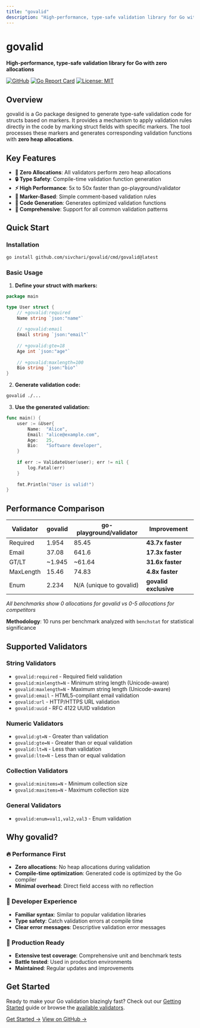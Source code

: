 ```yaml
---
title: "govalid"
description: "High-performance, type-safe validation library for Go with zero allocations"
---
```


# govalid

**High-performance, type-safe validation library for Go with zero allocations**

[![GitHub](https://img.shields.io/badge/GitHub-sivchari/govalid-blue?logo=github)](https://github.com/sivchari/govalid)
[![Go Report Card](https://goreportcard.com/badge/github.com/sivchari/govalid)](https://goreportcard.com/report/github.com/sivchari/govalid)
[![License: MIT](https://img.shields.io/badge/License-MIT-yellow.svg)](https://opensource.org/licenses/MIT)

## Overview

govalid is a Go package designed to generate type-safe validation code for structs based on markers. It provides a mechanism to apply validation rules directly in the code by marking struct fields with specific markers. The tool processes these markers and generates corresponding validation functions with **zero heap allocations**.

## Key Features

- **🚀 Zero Allocations**: All validators perform zero heap allocations
- **🔒 Type Safety**: Compile-time validation function generation
- **⚡ High Performance**: 5x to 50x faster than go-playground/validator
- **📝 Marker-Based**: Simple comment-based validation rules
- **🔧 Code Generation**: Generates optimized validation functions
- **🎯 Comprehensive**: Support for all common validation patterns

## Quick Start

### Installation

```bash
go install github.com/sivchari/govalid/cmd/govalid@latest
```

### Basic Usage

1. **Define your struct with markers:**

```go
package main

type User struct {
    // +govalid:required
    Name string `json:"name"`
    
    // +govalid:email
    Email string `json:"email"`
    
    // +govalid:gte=18
    Age int `json:"age"`
    
    // +govalid:maxlength=100
    Bio string `json:"bio"`
}
```

2. **Generate validation code:**

```bash
govalid ./...
```

3. **Use the generated validation:**

```go
func main() {
    user := &User{
        Name:  "Alice",
        Email: "alice@example.com",
        Age:   25,
        Bio:   "Software developer",
    }
    
    if err := ValidateUser(user); err != nil {
        log.Fatal(err)
    }
    
    fmt.Println("User is valid!")
}
```

## Performance Comparison

| Validator | govalid | go-playground/validator | Improvement |
|-----------|---------|-------------------------|-------------|
| Required  | 1.954 | 85.45 | **43.7x faster** |
| Email     | 37.08 | 641.6 | **17.3x faster** |
| GT/LT     | ~1.945 | ~61.64 | **31.6x faster** |
| MaxLength | 15.46 | 74.83 | **4.8x faster** |
| Enum      | 2.234 | N/A (unique to govalid)| **govalid exclusive** |

*All benchmarks show 0 allocations for govalid vs 0-5 allocations for competitors*

**Methodology**: 10 runs per benchmark analyzed with `benchstat` for statistical significance

## Supported Validators

### String Validators
- `govalid:required` - Required field validation
- `govalid:minlength=N` - Minimum string length (Unicode-aware)
- `govalid:maxlength=N` - Maximum string length (Unicode-aware)
- `govalid:email` - HTML5-compliant email validation
- `govalid:url` - HTTP/HTTPS URL validation
- `govalid:uuid` - RFC 4122 UUID validation

### Numeric Validators
- `govalid:gt=N` - Greater than validation
- `govalid:gte=N` - Greater than or equal validation
- `govalid:lt=N` - Less than validation
- `govalid:lte=N` - Less than or equal validation

### Collection Validators
- `govalid:minitems=N` - Minimum collection size
- `govalid:maxitems=N` - Maximum collection size

### General Validators
- `govalid:enum=val1,val2,val3` - Enum validation

## Why govalid?

### 🔥 Performance First
- **Zero allocations**: No heap allocations during validation
- **Compile-time optimization**: Generated code is optimized by the Go compiler
- **Minimal overhead**: Direct field access with no reflection

### 🎯 Developer Experience
- **Familiar syntax**: Similar to popular validation libraries
- **Type safety**: Catch validation errors at compile time
- **Clear error messages**: Descriptive validation error messages

### 🚀 Production Ready
- **Extensive test coverage**: Comprehensive unit and benchmark tests
- **Battle tested**: Used in production environments
- **Maintained**: Regular updates and improvements

## Get Started

Ready to make your Go validation blazingly fast? Check out our [Getting Started](/getting-started/) guide or browse the [available validators](/validators/).

[Get Started →](/getting-started/) [View on GitHub →](https://github.com/sivchari/govalid)
